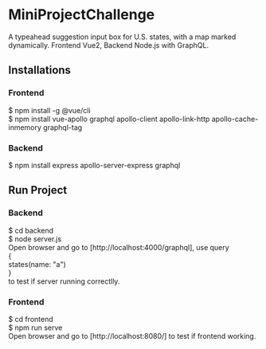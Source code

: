 # MiniProjectChallenge
A typeahead suggestion input box for U.S. states, with a map marked dynamically. Frontend Vue2, Backend Node.js with GraphQL.

## Installations
### Frontend
$ npm install -g @vue/cli<br/>
$ npm install vue-apollo graphql apollo-client apollo-link-http apollo-cache-inmemory graphql-tag

### Backend
$ npm install express apollo-server-express graphql

## Run Project

### Backend
$ cd backend <br/>
$ node server.js<br/>
Open browser and go to [http://localhost:4000/graphql], use query <br/>
{ <br/>
states(name: "a") <br/>
} <br/>
to test if server running correctlly.
### Frontend
$ cd frontend<br/>
$ npm run serve<br/>
Open browser and go to [http://localhost:8080/] to test if frontend working.

